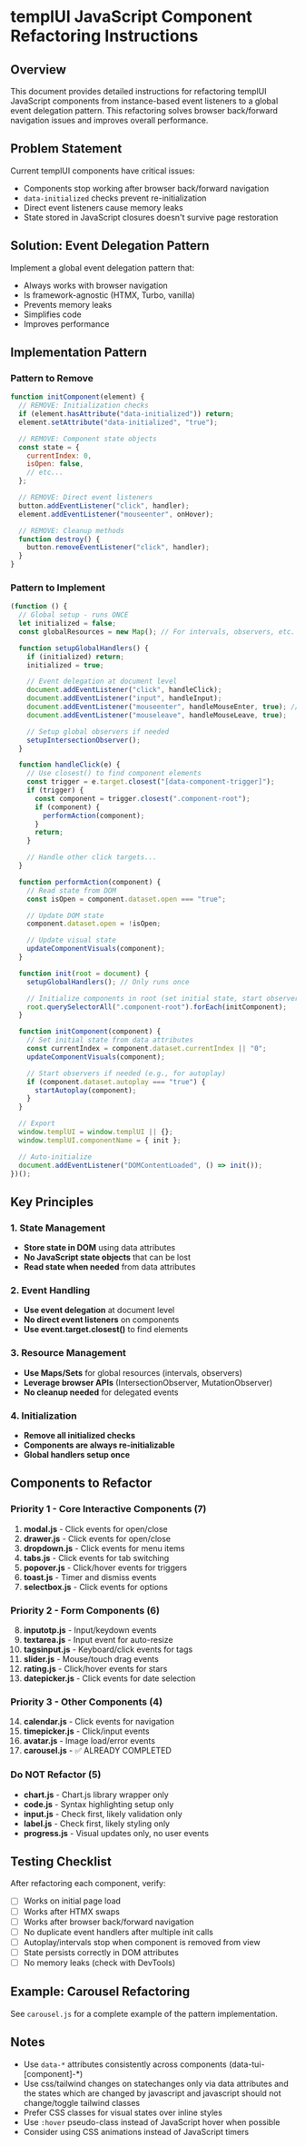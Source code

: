 # templUI JavaScript Component Refactoring Instructions

## Overview

This document provides detailed instructions for refactoring templUI JavaScript components from instance-based event listeners to a global event delegation pattern. This refactoring solves browser back/forward navigation issues and improves overall performance.

## Problem Statement

Current templUI components have critical issues:

- Components stop working after browser back/forward navigation
- `data-initialized` checks prevent re-initialization
- Direct event listeners cause memory leaks
- State stored in JavaScript closures doesn't survive page restoration

## Solution: Event Delegation Pattern

Implement a global event delegation pattern that:

- Always works with browser navigation
- Is framework-agnostic (HTMX, Turbo, vanilla)
- Prevents memory leaks
- Simplifies code
- Improves performance

## Implementation Pattern

### Pattern to Remove

```javascript
function initComponent(element) {
  // REMOVE: Initialization checks
  if (element.hasAttribute("data-initialized")) return;
  element.setAttribute("data-initialized", "true");

  // REMOVE: Component state objects
  const state = {
    currentIndex: 0,
    isOpen: false,
    // etc...
  };

  // REMOVE: Direct event listeners
  button.addEventListener("click", handler);
  element.addEventListener("mouseenter", onHover);

  // REMOVE: Cleanup methods
  function destroy() {
    button.removeEventListener("click", handler);
  }
}
```

### Pattern to Implement

```javascript
(function () {
  // Global setup - runs ONCE
  let initialized = false;
  const globalResources = new Map(); // For intervals, observers, etc.

  function setupGlobalHandlers() {
    if (initialized) return;
    initialized = true;

    // Event delegation at document level
    document.addEventListener("click", handleClick);
    document.addEventListener("input", handleInput);
    document.addEventListener("mouseenter", handleMouseEnter, true); // Use capture for hover
    document.addEventListener("mouseleave", handleMouseLeave, true);

    // Setup global observers if needed
    setupIntersectionObserver();
  }

  function handleClick(e) {
    // Use closest() to find component elements
    const trigger = e.target.closest("[data-component-trigger]");
    if (trigger) {
      const component = trigger.closest(".component-root");
      if (component) {
        performAction(component);
      }
      return;
    }

    // Handle other click targets...
  }

  function performAction(component) {
    // Read state from DOM
    const isOpen = component.dataset.open === "true";

    // Update DOM state
    component.dataset.open = !isOpen;

    // Update visual state
    updateComponentVisuals(component);
  }

  function init(root = document) {
    setupGlobalHandlers(); // Only runs once

    // Initialize components in root (set initial state, start observers)
    root.querySelectorAll(".component-root").forEach(initComponent);
  }

  function initComponent(component) {
    // Set initial state from data attributes
    const currentIndex = component.dataset.currentIndex || "0";
    updateComponentVisuals(component);

    // Start observers if needed (e.g., for autoplay)
    if (component.dataset.autoplay === "true") {
      startAutoplay(component);
    }
  }

  // Export
  window.templUI = window.templUI || {};
  window.templUI.componentName = { init };

  // Auto-initialize
  document.addEventListener("DOMContentLoaded", () => init());
})();
```

## Key Principles

### 1. State Management

- **Store state in DOM** using data attributes
- **No JavaScript state objects** that can be lost
- **Read state when needed** from data attributes

### 2. Event Handling

- **Use event delegation** at document level
- **No direct event listeners** on components
- **Use event.target.closest()** to find elements

### 3. Resource Management

- **Use Maps/Sets** for global resources (intervals, observers)
- **Leverage browser APIs** (IntersectionObserver, MutationObserver)
- **No cleanup needed** for delegated events

### 4. Initialization

- **Remove all initialized checks**
- **Components are always re-initializable**
- **Global handlers setup once**

## Components to Refactor

### Priority 1 - Core Interactive Components (7)

1. **modal.js** - Click events for open/close
2. **drawer.js** - Click events for open/close
3. **dropdown.js** - Click events for menu items
4. **tabs.js** - Click events for tab switching
5. **popover.js** - Click/hover events for triggers
6. **toast.js** - Timer and dismiss events
7. **selectbox.js** - Click events for options

### Priority 2 - Form Components (6)

8. **inputotp.js** - Input/keydown events
9. **textarea.js** - Input event for auto-resize
10. **tagsinput.js** - Keyboard/click events for tags
11. **slider.js** - Mouse/touch drag events
12. **rating.js** - Click/hover events for stars
13. **datepicker.js** - Click events for date selection

### Priority 3 - Other Components (4)

14. **calendar.js** - Click events for navigation
15. **timepicker.js** - Click/input events
16. **avatar.js** - Image load/error events
17. **carousel.js** - ✅ ALREADY COMPLETED

### Do NOT Refactor (5)

- **chart.js** - Chart.js library wrapper only
- **code.js** - Syntax highlighting setup only
- **input.js** - Check first, likely validation only
- **label.js** - Check first, likely styling only
- **progress.js** - Visual updates only, no user events

## Testing Checklist

After refactoring each component, verify:

- [ ] Works on initial page load
- [ ] Works after HTMX swaps
- [ ] Works after browser back/forward navigation
- [ ] No duplicate event handlers after multiple init calls
- [ ] Autoplay/intervals stop when component is removed from view
- [ ] State persists correctly in DOM attributes
- [ ] No memory leaks (check with DevTools)

## Example: Carousel Refactoring

See `carousel.js` for a complete example of the pattern implementation.

## Notes

- Use `data-*` attributes consistently across components (data-tui-[component]-\*)
- Use css/tailwind changes on statechanges only via data attributes and the states which are changed by javascript and javascript should not change/toggle tailwind classes
- Prefer CSS classes for visual states over inline styles
- Use `:hover` pseudo-class instead of JavaScript hover when possible
- Consider using CSS animations instead of JavaScript timers


